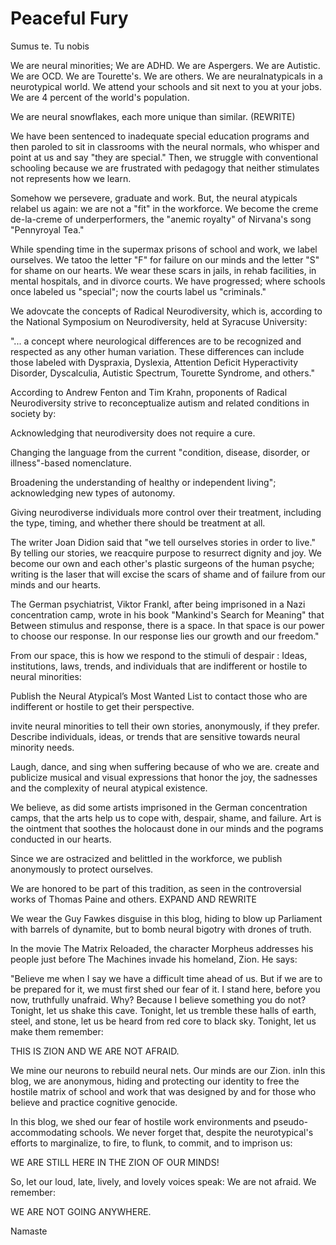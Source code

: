  # Peaceful Fury

Sumus te. Tu nobis

We are neural minorities; We are ADHD. We are Aspergers. We are Autistic. We are OCD. We are Tourette's. We are others. We are neuralnatypicals in a neurotypical world. We attend your schools and sit next to you at your jobs. We are 4 percent of the world's population.

We are neural snowflakes, each more unique than similar. (REWRITE)

We have been sentenced to inadequate special education programs and then paroled to sit in classrooms with the neural normals, who whisper and point at us and say "they are special." Then, we struggle with conventional schooling because we are frustrated with pedagogy that neither stimulates not represents how we learn.

Somehow we persevere, graduate and work. But, the neural atypicals relabel us again: we are not a "fit" in the workforce. We become the creme de-la-creme of underperformers, the "anemic royalty" of Nirvana's song "Pennyroyal Tea."

While spending time in the supermax prisons of school and work, we label ourselves. We tatoo the letter "F" for failure on our minds and the letter "S" for shame on our hearts. We wear these scars in jails, in rehab facilities, in mental hospitals, and in divorce courts. We have progressed; where schools once labeled us "special"; now the courts label us "criminals."

We adovcate the concepts of Radical Neurodiversity, which is, according to the National Symposium on Neurodiversity, held at Syracuse University:

"... a concept where neurological differences are to be recognized and respected as any other human variation. These differences can include those labeled with Dyspraxia, Dyslexia, Attention Deficit Hyperactivity Disorder, Dyscalculia, Autistic Spectrum, Tourette Syndrome, and others."

According to Andrew Fenton and Tim Krahn, proponents of Radical Neurodiversity strive to reconceptualize autism and related conditions in society by:

Acknowledging  that neurodiversity does not require a cure.

Changing the language from the current "condition, disease, disorder, or illness"-based nomenclature.

Broadening the understanding of healthy or independent living"; acknowledging new types of autonomy.

Giving neurodiverse individuals more control over their treatment, including the type, timing, and whether there should be treatment at all.

The writer Joan Didion said that "we tell ourselves stories in order to live." By telling our stories, we reacquire purpose to resurrect dignity and joy. We become our own and each other's plastic surgeons of the human psyche; writing is the laser that will excise the scars of shame and of failure from our minds and our hearts.

The German psychiatrist, Viktor Frankl, after being imprisoned in a Nazi concentration camp, wrote in his book "Mankind's Search for Meaning" that Between stimulus and response, there is a space. In that space is our power to choose our response. In our response lies our growth and our freedom."

From our space, this is how we respond to the stimuli of despair :
Ideas, institutions, laws, trends, and individuals that are indifferent or hostile to neural minorities:

Publish the Neural Atypical’s Most Wanted List to contact those who are  indifferent or hostile to get their perspective.

invite neural minorities to tell their own stories, anonymously, if they prefer.
Describe individuals, ideas, or trends that are sensitive towards  neural minority needs.

Laugh, dance, and sing when suffering because of who we are.
create and publicize musical and visual expressions that honor the joy, the sadnesses and the complexity of neural atypical existence.

We believe, as did some artists imprisoned in the German concentration camps, that the arts help us to cope with, despair, shame, and failure. Art is the ointment that soothes the holocaust done in our minds and the pograms conducted in our hearts.

Since we are ostracized and belittled in the workforce, we publish anonymously to protect ourselves.

We are honored to be part of this tradition, as seen in the controversial works of Thomas Paine and others. EXPAND AND REWRITE

We wear the Guy Fawkes disguise in this blog, hiding to blow up Parliament with barrels of dynamite, but to bomb neural bigotry with drones of truth.

In the movie The Matrix Reloaded, the character Morpheus addresses his people just before The Machines invade his homeland, Zion. He says:

"Believe me when I say we have a difficult time ahead of us. But if we are to be prepared for it, we must first shed our fear of it. I stand here, before you now, truthfully unafraid. Why? Because I believe something you do not? Tonight, let us shake this cave. Tonight, let us tremble these halls of earth, steel, and stone, let us be heard from red core to black sky. Tonight, let us make them remember:

 THIS IS ZION AND WE ARE NOT AFRAID.

We mine our neurons to rebuild neural nets. Our minds are our Zion. inIn this blog, we are anonymous, hiding and protecting our identity to free the hostile matrix of school and work that was designed by and for those who believe and practice cognitive genocide.

In this blog, we shed our fear of hostile work environments and pseudo-accommodating schools. We never forget that, despite the neurotypical's efforts to marginalize, to fire, to flunk, to commit, and to imprison us:

WE ARE STILL HERE IN THE ZION OF OUR MINDS!

So, let our loud, late, lively, and lovely voices speak: We are not afraid. We remember:

WE ARE NOT GOING ANYWHERE.

Namaste
